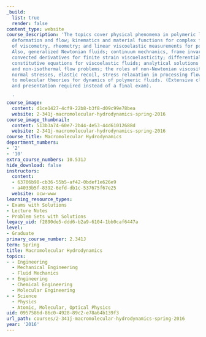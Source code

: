 ```yaml
---
_build:
  list: true
  render: false
content_type: website
course_description: 'The topics cover physical phenomena in polymeric liquids undergoing
  deformation and flow; kinematics and material functions for complex fluids; techniques
  of viscometry, rheometry; and linear viscoelastic measurements for polymeric fluids.
  Also, generalized Newtonian fluids; continuum mechnanics, frame invariance, and
  convected derivatives for finite strain viscoelasticity; differential and integral
  constitutive equations for viscoelastic fluids; analytical solutions to isothermal
  and non-isothermal flow problems; the roles of non-Newtonian viscosity, linear viscoelasticity,
  normal stresses, elastic recoil, stress relaxation in processing flows; and introduction
  to molecular theories for dynamics of polymeric fluids. (Extensive class project
  and presentation required instead of a final exam).

  '
course_image:
  content: d1ce1427-4cf9-22b8-b3f8-d09c99e78bea
  website: 2-341j-macromolecular-hydrodynamics-spring-2016
course_image_thumbnail:
  content: 513b3a74-60e7-2b44-4e53-44d61012688d
  website: 2-341j-macromolecular-hydrodynamics-spring-2016
course_title: Macromolecular Hydrodynamics
department_numbers:
- '2'
- '10'
extra_course_numbers: 10.531J
hide_download: false
instructors:
  content:
  - 63706b98-cb36-55b5-af42-0bdef1e626e9
  - a4033b5f-8392-6efd-db1c-537675f67e25
  website: ocw-www
learning_resource_types:
- Exams with Solutions
- Lecture Notes
- Problem Sets with Solutions
legacy_uid: f2890de5-ddd6-b2a9-6104-1bb0caf6447a
level:
- Graduate
primary_course_number: 2.341J
term: Spring
title: Macromolecular Hydrodynamics
topics:
- - Engineering
  - Mechanical Engineering
  - Fluid Mechanics
- - Engineering
  - Chemical Engineering
  - Molecular Engineering
- - Science
  - Physics
  - Atomic, Molecular, Optical Physics
uid: 0957586d-86c0-4928-89c2-e78a64b139f3
url_path: courses/2-341j-macromolecular-hydrodynamics-spring-2016
year: '2016'
---
```

